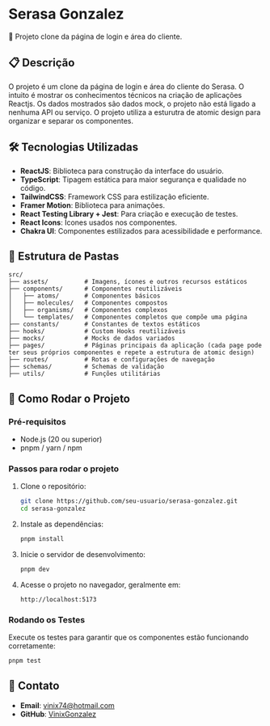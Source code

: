 # Serasa Gonzalez

🚀 Projeto clone da página de login e área do cliente.

## 📋 Descrição

O projeto é um clone da página de login e área do cliente do Serasa. O intuito é mostrar os conhecimentos técnicos na criação de aplicações Reactjs. Os dados mostrados são dados mock, o projeto não está ligado a nenhuma API ou serviço. O projeto utiliza a esturutra de atomic design para organizar e separar os componentes.

## 🛠️ Tecnologias Utilizadas

- **ReactJS**: Biblioteca para construção da interface do usuário.
- **TypeScript**: Tipagem estática para maior segurança e qualidade no código.
- **TailwindCSS**: Framework CSS para estilização eficiente.
- **Framer Motion**: Biblioteca para animações.
- **React Testing Library + Jest**: Para criação e execução de testes.
- **React Icons**: Ícones usados nos componentes.
- **Chakra UI**: Componentes estilizados para acessibilidade e performance.

## 📂 Estrutura de Pastas

```plaintext
src/
├── assets/          # Imagens, ícones e outros recursos estáticos
├── components/      # Componentes reutilizáveis
│   ├── atoms/       # Componentes básicos
│   ├── molecules/   # Componentes compostos
│   ├── organisms/   # Componentes complexos
│   └── templates/   # Componentes completos que compõe uma página
├── constants/       # Constantes de textos estáticos
├── hooks/           # Custom Hooks reutilizáveis
├── mocks/           # Mocks de dados variados
├── pages/           # Páginas principais da aplicação (cada page pode ter seus próprios componentes e repete a estrutura de atomic design)
├── routes/          # Rotas e configurações de navegação
├── schemas/         # Schemas de validação
├── utils/           # Funções utilitárias
```

## 🚀 Como Rodar o Projeto

### Pré-requisitos

- Node.js (20 ou superior)
- pnpm / yarn / npm

### Passos para rodar o projeto

1. Clone o repositório:

   ```bash
   git clone https://github.com/seu-usuario/serasa-gonzalez.git
   cd serasa-gonzalez
   ```

2. Instale as dependências:

   ```bash
   pnpm install
   ```

3. Inicie o servidor de desenvolvimento:

   ```bash
   pnpm dev
   ```

4. Acesse o projeto no navegador, geralmente em:
   ```plaintext
   http://localhost:5173
   ```

### Rodando os Testes

Execute os testes para garantir que os componentes estão funcionando corretamente:

```bash
pnpm test
```

## 📧 Contato

- **Email**: vinix74@hotmail.com
- **GitHub**: [VinixGonzalez](https://github.com/VinixGonzalez)

